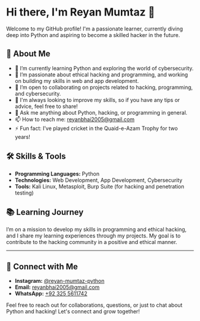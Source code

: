 # Hi there, I'm Reyan Mumtaz 👋

Welcome to my GitHub profile! I'm a passionate learner, currently diving deep into Python and aspiring to become a skilled hacker in the future.

## 🚀 About Me
- 🔭 I’m currently learning Python and exploring the world of cybersecurity.
- 🌱 I’m passionate about ethical hacking and programming, and working on building my skills in web and app development.
- 👯 I’m open to collaborating on projects related to hacking, programming, and cybersecurity.
- 🤔 I'm always looking to improve my skills, so if you have any tips or advice, feel free to share!
- 💬 Ask me anything about Python, hacking, or programming in general.
- 📫 How to reach me: [reyanbhai2005@gmail.com](mailto:reyanbhai2005@gmail.com)
- ⚡ Fun fact: I’ve played cricket in the Quaid-e-Azam Trophy for two years!

## 🛠️ Skills & Tools
- **Programming Languages:** Python
- **Technologies:** Web Development, App Development, Cybersecurity
- **Tools:** Kali Linux, Metasploit, Burp Suite (for hacking and penetration testing)

## 📚 Learning Journey
I’m on a mission to develop my skills in programming and ethical hacking, and I share my learning experiences through my projects. My goal is to contribute to the hacking community in a positive and ethical manner.

---

## 📱 Connect with Me
- **Instagram:** [@reyan-mumtaz-python](https://www.instagram.com/reyan-mumtaz-python)
- **Email:** [reyanbhai2005@gmail.com](mailto:reyanbhai2005@gmail.com)
- **WhatsApp:** [+92 325 5611742](https://wa.me/923255611742)

Feel free to reach out for collaborations, questions, or just to chat about Python and hacking! Let's connect and grow together!
